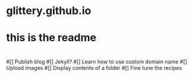 # glittery.github.io

# this is the readme
# 
#
#[] Publish blog
#[] Jekyll? 
#[] Learn how to use custom domain name
#[] Upload images
#[] Display contents of a folder
#[] Fine tune the recipes 
#
